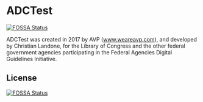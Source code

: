 # ADCTest
[![FOSSA Status](https://app.fossa.com/api/projects/git%2Bgithub.com%2FWeAreAVP%2FADCTest-Vuln-Fork.svg?type=shield)](https://app.fossa.com/projects/git%2Bgithub.com%2FWeAreAVP%2FADCTest-Vuln-Fork?ref=badge_shield)


ADCTest was created in 2017 by AVP (www.weareavp.com), and developed by Christian Landone, for the Library of Congress and the other federal government agencies participating in the Federal Agencies Digital Guidelines Initiative.


## License
[![FOSSA Status](https://app.fossa.com/api/projects/git%2Bgithub.com%2FWeAreAVP%2FADCTest-Vuln-Fork.svg?type=large)](https://app.fossa.com/projects/git%2Bgithub.com%2FWeAreAVP%2FADCTest-Vuln-Fork?ref=badge_large)